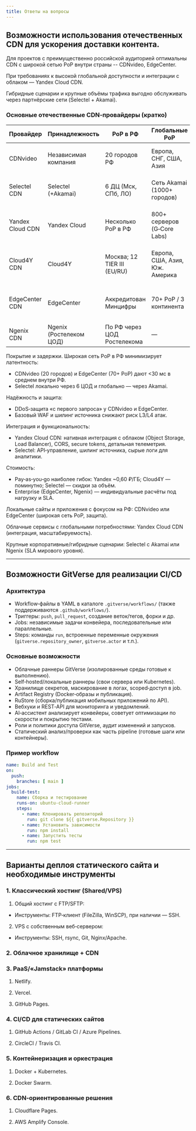 ```yaml
---
title: Ответы на вопросы
---
```


## Возможности использования отечественных CDN для ускорения доставки контента.

Для проектов с преимущественно российской аудиторией оптимальны CDN с широкой сетью PoP внутри страны -- CDNvideo, EdgeCenter. 

При требованиях к высокой глобальной доступности и интеграции с облаком — Yandex Cloud CDN. 

Гибридные сценарии и крупные объёмы трафика выгодно обслуживать через партнёрские сети (Selectel + Akamai).

### Основные отечественные CDN‑провайдеры (кратко)

| Провайдер | Принадлежность | PoP в РФ | Глобальные PoP | Пропускная способность | Тарифы | Ключевые особенности |
| --- | --- | --- | --- | --- | --- | --- |
| CDNvideo | Независимая компания | 20 городов РФ | Европа, СНГ, США, Азия | >1 Тбит/с в РФ | Тест 50 ГБ/2 нед. | DDoS «с первого запроса», защита от парсинга, SLA 99,99% |
| Selectel CDN | Selectel (+Akamai) | 6 ДЦ (Мск, СПб, ЛО) | Сеть Akamai (1000+ городов) | До 30% мирового трафика Akamai | Оплата по трафику; скидки от 1 ТБ | HTTP/2, TLS 1.3, HESP, шилинг источника, сырые логи |
| Yandex Cloud CDN | Yandex Cloud | Несколько PoP в РФ | 800+ серверов (G‑Core Labs) | — | ≈0,60 ₽/ГБ исходящего | Интеграция с Object Storage/Load Balancer, secure tokens, CORS, предзагрузка |
| Cloud4Y CDN | Cloud4Y | Москва; 12 TIER III (EU/RU) | Европа, США, Азия, Юж. Америка | — | ≈71 $/мес (база) | Hourly, pay‑as‑you‑go; SLA 99,982%; MetroCluster; резервные копии |
| EdgeCenter CDN | EdgeCenter | Аккредитован Минцифры | 70+ PoP / 3 континента | Среднее <30 мс | Индивидуально | DDoS L3/L4, базовый WAF, шилинг, streaming (HLS/HESP), гибкие тарифы |
| Ngenix CDN | Ngenix (Ростелеком ЦОД) | По РФ через ЦОД Ростелекома | — | — | Индивидуально | Enterprise‑решения, видеотрансляции, e‑gov кейсы |


Покрытие и задержки. Широкая сеть PoP в РФ минимизирует латентность:
   - CDNvideo (20 городов) и EdgeCenter (70+ PoP) дают <30 мс в среднем внутри РФ.
   - Selectel локально через 6 ЦОД и глобально — через Akamai.

Надёжность и защита:
   - DDoS‑защита «с первого запроса» у CDNvideo и EdgeCenter.
   - Базовый WAF и шилинг источника снижают риск L3/L4 атак.

Интеграция и функциональность:
   - Yandex Cloud CDN: нативная интеграция с облаком (Object Storage, Load Balancer), CORS, secure tokens, детальная телеметрия.
   - Selectel: API‑управление, шилинг источника, сырые логи для аналитики.

Стоимость:
   - Pay‑as‑you‑go наиболее гибок: Yandex ~0,60 ₽/ГБ; Cloud4Y — поминутно; Selectel — скидки за объём.
   - Enterprise (EdgeCenter, Ngenix) — индивидуальные расчёты под нагрузку и SLA.


Локальные сайты и приложения с фокусом на РФ: CDNvideo или EdgeCenter (широкая сеть PoP, защита).

Облачные сервисы с глобальными потребностями: Yandex Cloud CDN (интеграция, масштабируемость).

Крупные корпоративные/гибридные сценарии: Selectel с Akamai или Ngenix (SLA мирового уровня).

---

## Возможности GitVerse для реализации CI/CD

### Архитектура

- Workflow‑файлы в YAML в каталоге `.gitverse/workflows/` (также поддерживаются `.github/workflows/`).
- Триггеры: `push`, `pull_request`, создание веток/тегов, форки и др.
- Jobs: независимые задачи конвейера, последовательные или параллельные.
- Steps: команды `run`, встроенные переменные окружения (`gitverse.repository_owner`, `gitverse.actor` и т.п.).

### Основные возможности

- Облачные раннеры GitVerse (изолированные среды готовые к выполнению).
- Self‑hosted/локальные раннеры (свои сервера или Kubernetes).
- Хранилище секретов, маскирование в логах, scoped‑доступ в job.
- Artifact Registry (Docker‑образы и публикация).
- RuStore (сборка/публикация мобильных приложений по API).
- Вебхуки и REST‑API для мониторинга и уведомлений.
- AI‑ассистент анализирует конвейеры, советует оптимизации по скорости и покрытию тестами.
- Роли и политики доступа GitVerse, аудит изменений и запусков.
- Статический анализ/проверки как часть pipeline (готовые шаги или контейнеры).

### Пример workflow

```yaml
name: Build and Test
on:
  push:
    branches: [ main ]
jobs:
  build-test:
    name: Сборка и тестирование
    runs-on: ubuntu-cloud-runner
    steps:
      - name: Клонировать репозиторий
        run: git clone ${{ gitverse.Repository }}
      - name: Установить зависимости
        run: npm install
      - name: Запустить тесты
        run: npm test
```

---

## Варианты деплоя статического сайта и необходимые инструменты

### 1. Классический хостинг (Shared/VPS)

1) Общий хостинг с FTP/SFTP:
- Инструменты: FTP‑клиент (FileZilla, WinSCP), при наличии — SSH.

2) VPS с собственным веб‑сервером:
- Инструменты: SSH, rsync, Git, Nginx/Apache.

### 2. Облачное хранилище + CDN

### 3. PaaS/«Jamstack» платформы

1) Netlify.

2) Vercel.

3) GitHub Pages.

### 4. CI/CD для статических сайтов

1) GitHub Actions / GitLab CI / Azure Pipelines.

2) CircleCI / Travis CI.

### 5. Контейнеризация и оркестрация

1) Docker + Kubernetes.

2) Docker Swarm.

### 6. CDN‑ориентированные решения

1) Cloudflare Pages.

2) AWS Amplify Console.
